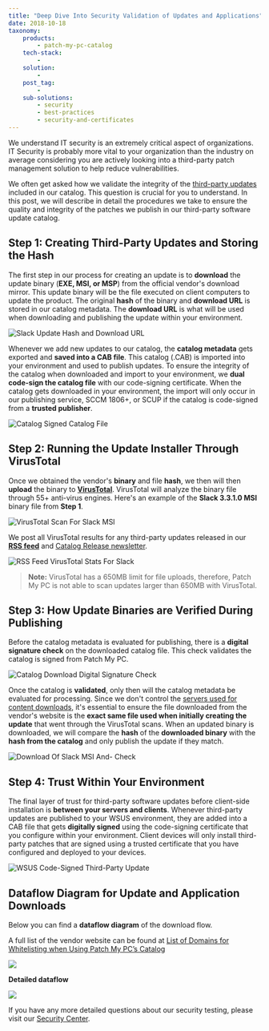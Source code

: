 ```yaml
---
title: "Deep Dive Into Security Validation of Updates and Applications"
date: 2018-10-18
taxonomy:
    products:
        - patch-my-pc-catalog
    tech-stack:
        - 
    solution:
        - 
    post_tag:
        - 
    sub-solutions:
        - security
        - best-practices
        - security-and-certificates
---
```


We understand IT security is an extremely critical aspect of organizations.  IT Security is probably more vital to your organization than the industry on average considering you are actively looking into a third-party patch management solution to help reduce vulnerabilities.

We often get asked how we validate the integrity of the [third-party updates](/supported-products) included in our catalog. This question is crucial for you to understand. In this post, we will describe in detail the procedures we take to ensure the quality and integrity of the patches we publish in our third-party software update catalog.

## Step 1: Creating Third-Party Updates and Storing the Hash

The first step in our process for creating an update is to **download** the update binary (**EXE, MSI, or MSP**) from the official vendor's download mirror. This update binary will be the file executed on client computers to update the product. The original **hash** of the binary and **download URL** is stored in our catalog metadata. The **download URL** is what will be used when downloading and publishing the update within your environment.

![Slack Update Hash and Download URL](/_images/Slack-Update-Hash-and-Download-URL.png "Slack Update Hash and Download URL")

Whenever we add new updates to our catalog, the **catalog metadata** gets exported and **saved into a CAB file**. This catalog (.CAB) is imported into your environment and used to publish updates. To ensure the integrity of the catalog when downloaded and import to your environment, we **dual code-sign the catalog file** with our code-signing certificate. When the catalog gets downloaded in your environment, the import will only occur in our publishing service, SCCM 1806+, or SCUP if the catalog is code-signed from a **trusted publisher**.

![Catalog Signed Catalog File](/_images/Catalog-Signed.png "Catalog Signed Catalog File")

## Step 2: Running the Update Installer Through VirusTotal

Once we obtained the vendor's **binary** and file **hash**, we then will then **upload** the binary to **[VirusTotal](https://www.virustotal.com/)**. VirusTotal will analyze the binary file through 55+ anti-virus engines. Here's an example of the **Slack 3.3.1.0 MSI** binary file from **Step 1**.

![VirusTotal Scan For Slack MSI](/_images/VirusTotal-Scan-For-Slack-MSI.png "VirusTotal Scan For Slack MSI")

We post all VirusTotal results for any third-party updates released in our **[RSS feed](https://patchmypc.com/category/scupcatalogupdates/feed)** and [Catalog Release newsletter](https://patchmypc.com/scup-catalog-newsletter-signup).

![RSS Feed VirusTotal Stats For Slack](/_images/RSS-Feed-VirusTotal-Stats-For-Slack.png "RSS Feed VirusTotal Stats For Slack")

> **Note:** VirusTotal has a 650MB limit for file uploads, therefore, Patch My PC is not able to scan updates larger than 650MB with VirusTotal.

## Step 3: How Update Binaries are Verified During Publishing

Before the catalog metadata is evaluated for publishing, there is a **digital signature check** on the downloaded catalog file. This check validates the catalog is signed from Patch My PC.

![Catalog Download Digital Signature Check](/_images/Catalog-Download-Signature-Check.png "Catalog Download Digital Signature Check")

Once the catalog is **validated**, only then will the catalog metadata be evaluated for processing. Since we don't control the [servers used for content downloads](/list-of-domains-used-for-downloads-in-patch-my-pc-update-catalog), it's essential to ensure the file downloaded from the vendor's website is the **exact same file used when initially creating the update** that went through the VirusTotal scans. When an updated binary is downloaded, we will compare the **hash** of the **downloaded binary** with the **hash from the catalog** and only publish the update if they match.

![Download Of Slack MSI And- Check](/_images/Download-Of-Slack-MSI-And-Hash-Check.png "Download Of Slack MSI And- Check")

## Step 4: Trust Within Your Environment

The final layer of trust for third-party software updates before client-side installation is **between your servers and clients**. Whenever third-party updates are published to your WSUS environment, they are added into a CAB file that gets **digitally signed** using the code-signing certificate that you configure within your environment. Client devices will only install third-party patches that are signed using a trusted certificate that you have configured and deployed to your devices.

![WSUS Code-Signed Third-Party Update](/_images/WSUS-Code-Signed-Third-Party-Update.png "WSUS Code-Signed Third-Party Update")

## Dataflow Diagram for Update and Application Downloads

Below you can find a **dataflow diagram** of the download flow.

A full list of the vendor website can be found at [List of Domains for Whitelisting when Using Patch My PC’s Catalog](/list-of-domains-used-for-downloads-in-patch-my-pc-update-catalog)

![](/_images/Patch-My-PC-Dataflow-Diagram-for-Downloads-2.png)

**Detailed dataflow**

![](/_images/PMP-Architecture-WSUS_ConfigMgr_Intune.png)

If you have any more detailed questions about our security testing, please visit our [Security Center](https://patchmypc.com/security/).